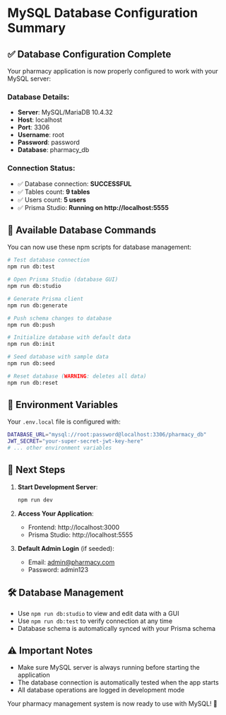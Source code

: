 # MySQL Database Configuration Summary

## ✅ Database Configuration Complete

Your pharmacy application is now properly configured to work with your MySQL server:

### Database Details:
- **Server**: MySQL/MariaDB 10.4.32
- **Host**: localhost
- **Port**: 3306
- **Username**: root
- **Password**: password
- **Database**: pharmacy_db

### Connection Status:
- ✅ Database connection: **SUCCESSFUL**
- ✅ Tables count: **9 tables**
- ✅ Users count: **5 users**
- ✅ Prisma Studio: **Running on http://localhost:5555**

## 🚀 Available Database Commands

You can now use these npm scripts for database management:

```bash
# Test database connection
npm run db:test

# Open Prisma Studio (database GUI)
npm run db:studio

# Generate Prisma client
npm run db:generate

# Push schema changes to database
npm run db:push

# Initialize database with default data
npm run db:init

# Seed database with sample data
npm run db:seed

# Reset database (WARNING: deletes all data)
npm run db:reset
```

## 🔧 Environment Variables

Your `.env.local` file is configured with:

```bash
DATABASE_URL="mysql://root:password@localhost:3306/pharmacy_db"
JWT_SECRET="your-super-secret-jwt-key-here"
# ... other environment variables
```

## 🎯 Next Steps

1. **Start Development Server**: 
   ```bash
   npm run dev
   ```

2. **Access Your Application**:
   - Frontend: http://localhost:3000
   - Prisma Studio: http://localhost:5555

3. **Default Admin Login** (if seeded):
   - Email: admin@pharmacy.com
   - Password: admin123

## 🛠️ Database Management

- Use `npm run db:studio` to view and edit data with a GUI
- Use `npm run db:test` to verify connection at any time
- Database schema is automatically synced with your Prisma schema

## ⚠️ Important Notes

- Make sure MySQL server is always running before starting the application
- The database connection is automatically tested when the app starts
- All database operations are logged in development mode

Your pharmacy management system is now ready to use with MySQL! 🎉

